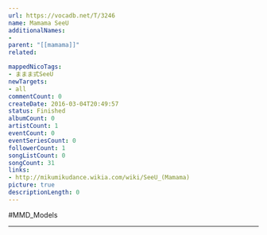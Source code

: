 ```yaml
---
url: https://vocadb.net/T/3246
name: Mamama SeeU
additionalNames: 
- 
parent: "[[mamama]]"
related:

mappedNicoTags:
- ままま式SeeU
newTargets:
- all
commentCount: 0
createDate: 2016-03-04T20:49:57
status: Finished
albumCount: 0
artistCount: 1
eventCount: 0
eventSeriesCount: 0
followerCount: 1
songListCount: 0
songCount: 31
links: 
- http://mikumikudance.wikia.com/wiki/SeeU_(Mamama)
picture: true
descriptionLength: 0
---
```


#MMD_Models



---

